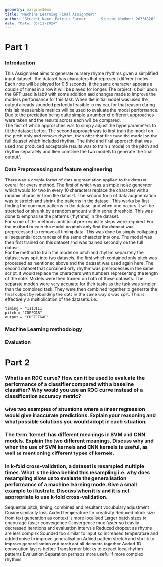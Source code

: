 ```yaml
---
geometry: margin=30mm
title: "Machine Learning Final Assignment"
author: "Student Name: Patrick Farmer       Student Number: 20331828"
date: "Date: 30-11-2024"
---
```


# Part 1

### Introduction

This Assignment aims to generate nursery rhyme rhythms given a simplified input dataset. The dataset has characters that represent different notes. Each note will be played for 0.5 seconds, if the same character appears a couple of times in a row it will be played for longer. The project is built upon the GPT used in lab9 with some addition and changes made to improve the model's performance for this task. When the initial model was used the output already sounded perfectly feasible to my ear, for that reason during this lab measurable metrics will be used to evaluate the model performance. Due to the prediction being quite simple a number of different approaches were taken and the results across each will be compared.\
The first of which approaches was to simply adjust the hyperparameters to fit the dataset better. The second approach was to first train the model on the pitch only and remove rhythm, then after that fine tune the model on the full dataset which included rhythm. The third and final approach that was used and produced acceptable results was to train a model on the pitch and rhythm separately and then combine the two models to generate the final output.\

### Data Preprocessing and feature engineering

There was a couple forms of data augmentation applied to the dataset overall for every method. The first of which was a simple noise generator which would for two in every 10 characters replace the character with a random character from the dataset. The second form of data augmentation was to stretch and shrink the patterns in the dataset. This works by first finding the common patterns in the dataset and when one occurs it will be stretched or shrunk by a random amount within some threshold. This was done to emphasise the patterns (rhythms) in the dataset.\
For some of the methods additional pre-requisite steps were required. For the method to train the model on pitch only first the dataset was preprocessed to remove all timing data. This was done by simply collapsing all sequential occurances of the same character into one. The model was then first trained on this dataset and was trained secondly on the full dataset.\
For the method to train the model on pitch and rhythm separately the dataset was split into two datasets, the first which contained only pitch was processed as mentioned above and the dataset was used again here. The second dataset that contained only rhythm was preprocesses in the same script. It would replace the characters with numbers representing the length of the note. Models were then trained on both of these datasets. The separate models were very accurate for their tasks as the task was simpler than the combined task. They were then combined together to generate the final output by rebuilding the data in the same way it was split. This is effectively a multiplication of the datasets. i.e.:

```
timing = "1113111
pitch = "CDEFGAB"
output = "CDEFFFGAB"
```


### Machine Learning methodology

### Evaluation

# Part 2

### What is an ROC curve? How can it be used to evaluate the performance of a classifier compared with a baseline classifier? Why would you use an ROC curve instead of a classification accuracy metric?

### Give two examples of situations where a linear regression would give inaccurate predictions. Explain your reasoning and what possible solutions you would adopt in each situation.

### The term 'kernel' has different meanings in SVM and CNN models. Explain the two different meanings. Discuss why and when the use of SVM kernels and CNN kernels is useful, as well as mentioning different types of kernels.

### In k-fold cross-validation, a dataset is resampled multiple times. What is the idea behind this resampling i.e. why does resampling allow us to evaluate the generalisation performance of a machine learning mode. Give a small example to illustrate. Discuss when it is and it is not appropriate to use k-fold cross-validation.

Sequential pitch, timing, combined and resultant vocubulary adjustment
Cosine similarity loss
Added temperature for creativity
Reduced block size from text generation as context is more localised
Larger batch sizes to encourage faster convergence
Convergence mux faster so heavily decreased iterations and evaluation intervals
Reduced dropout as rhytms are less complex
Sounded too similar to input so increased temperature and added noise to improve generalisation
Added pattern stretch and shrink to improve generalisation and torch cat all datasets together
Added 1D convolution layers before Transformer blocks to extract local rhythm patterns
Evaluation
Separation perhaps more useful if more complex rhythms
